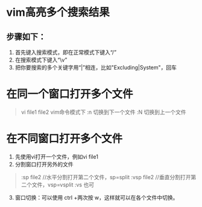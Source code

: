 # vim高亮多个搜索结果

## 步骤如下：
1. 首先键入搜索模式，即在正常模式下键入“/”
2. 在搜索模式下键入“\v”  
3. 把你要搜索的多个关键字用“|”相连，比如"Excluding|System"，回车  

# 在同一个窗口打开多个文件
> vi file1 file2
vim命令模式下
:n 切换到下一个文件
:N 切换到上一个文件

# 在不同窗口打开多个文件

1. 先使用vi打开一个文件，例如vi file1
2. 分割窗口打开另外的文件
> :sp file2 //水平分割打开第二个文件，sp=split
:vsp file2 //垂直分割打开第二个文件，vsp=vsplit
:vs 也可

3. 窗口切换：可以使用 ctrl +两次按 w，这样就可以在各个文件中切换。
